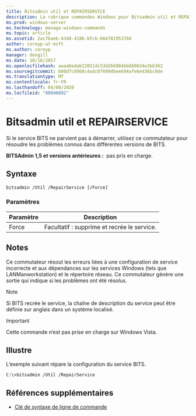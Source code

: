 ```yaml
---
title: Bitsadmin util et REPAIRSERVICE
description: La rubrique commandes Windows pour Bitsadmin util et REPAIRSERVICE, qui corrige les problèmes connus dans les différentes versions du service BITS.
ms.prod: windows-server
ms.technology: manage-windows-commands
ms.topic: article
ms.assetid: 2ac7baeb-4340-4186-bfcb-66478195378d
author: coreyp-at-msft
ms.author: coreyp
manager: dongill
ms.date: 10/16/2017
ms.openlocfilehash: aaaa6edab22031dc53d266984bb669634e3bb362
ms.sourcegitcommit: b00d7c8968c4adc8f699dbee694afe6ed36bc9de
ms.translationtype: MT
ms.contentlocale: fr-FR
ms.lasthandoff: 04/08/2020
ms.locfileid: "80848892"
---
```

# <a name="bitsadmin-util-and-repairservice"></a>Bitsadmin util et REPAIRSERVICE

Si le service BITS ne parvient pas à démarrer, utilisez ce commutateur pour résoudre les problèmes connus dans différentes versions de BITS.

**BITSAdmin 1,5 et versions antérieures :**  pas pris en charge.

## <a name="syntax"></a>Syntaxe

```
bitsadmin /Util /RepairService [/Force]
```

### <a name="parameters"></a>Paramètres

|Paramètre|Description|
|---------|-----------|
|Force|Facultatif : supprime et recrée le service.|

## <a name="remarks"></a>Notes

Ce commutateur résout les erreurs liées à une configuration de service incorrecte et aux dépendances sur les services Windows (tels que LANManworkstation) et le répertoire réseau. Ce commutateur génère une sortie qui indique si les problèmes ont été résolus.

> [!NOTE]
> Si BITS recrée le service, la chaîne de description du service peut être définie sur anglais dans un système localisé.

> [!IMPORTANT]
> Cette commande n’est pas prise en charge sur Windows Vista.

## <a name="examples"></a><a name=BKMK_examples></a>Illustre

L’exemple suivant répare la configuration du service BITS.
```
C:\>bitsadmin /Util /RepairService
```

## <a name="additional-references"></a>Références supplémentaires

- [Clé de syntaxe de ligne de commande](command-line-syntax-key.md)